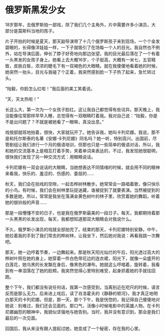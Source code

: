 # 俄罗斯黑发少女

18岁那年，去俄罗斯拍一部戏，除了我们几个主角外，片中需要许多小演员，大部分是莫斯科当地的孩子。 

片子开拍的时候是夏天，那天副导演带了十几个俄罗斯孩子来到现场，一个个金发碧眼的，长得像洋娃娃一样，一下子就吸引了在场每一个人的目光。我自然也不例外，站在导演后面，伸长了脖子好奇地向那边张望。我的目光最后落在了一个有着一头黑发的女孩子身上。她看上去大概16岁，个子挺高，大概有一米七，五官精致，皮肤白皙，浓浓的睫毛下有一双褐色的大眼睛。就在我傻傻地看着她的时候，她突然一抬头，目光与我碰了个正着，我突然感到脸一下子热了起来，急忙转过头。 

“陆毅，你脸怎么红啦！”我后面的美工笑着说。 

“天，天太热啦！” 

长这么大，第一次为一个女孩子脸红。这让我自己都觉得有些诧异。那天晚上，我没能像往常那样早早入睡，总觉得有一双眼睛盯着我。我对自己说：“陆毅，你是不是出问题了？不就是被她看了一眼嘛，真没出息。” 

戏按部就班地拍着，很快，大家就玩开了。她告诉我，她叫卡列尼娜。我说，那不是和托尔斯泰的名著《安娜·卡列尼娜》同名吗？她一听，特别高兴。出国前，尽管剧组让我们进行一个月的俄语培训，但那也只是一些简单的俄语对话，所以，我和她的交流基本上是相互打着手势，夹着单词来表达的，不过，我发现她很聪明，很快我们发现了另一种交流方式：用眼睛说话。 

卡列尼娜有一双会说话的大眼睛，当她想表达不同情绪的时候，就会用不同的眼神来看我，快乐的、羞涩的、伤感的、委屈的…… 

秋天，我们会在拍戏的空隙，一起去桦树林散步。她常常会一路唱着歌，像只快乐的小鸟。有时候，我们会在树林里玩捉迷藏，谁被捉到了就要表演。当然被捉到的多数是她，所以，常常是我坐在落满金黄色树叶的林子里，欣赏着她的舞蹈，听着她的银铃般的声音…… 

那是一段懵懂不安的日子，也是我在俄罗斯最美的一段日子。每天，我都期待着那一头黑黑的长发出现，每天，我都想知道那双大眼睛会对我说什么。 

不久，俄罗斯小演员的戏就全部拍完了。结束的那天，卡列尼娜特别安静。中午，她拉着我的手到了我们常去的桦树林，让我坐下，然后她对我说：再看我跳一次舞吧。 

那天，她一边哼着节奏，一边舞起来。那是秋天阳光灿烂的午后，阳光透过高大的桦树叶照在她的身上，她穿着一件白色带花边的连衣裙，阳光下，就像一朵盛开的白莲花，她乌黑的长发飘在身后，像黑色的瀑布。她就这么哼唱着，旋转着，我看到有一串泪落在了她的脸颊。我突然觉得心里特别难受，起身抓着她的手就往回跑。 

整个下午，我们都没有说任何话，我第一次感受到，当离别近在咫尺的时候，语言反而是那么无力。后来进上戏后，读了肖洛霍夫的《静静的顿河》，我才真正地明白那天的卡列尼娜。但是，那一天，那个下午，我是恍惚的，我记得自己傻傻地对她说：别难过，我们还会见面的。那口气，活像小时候电影中的英雄人物。在卡列尼娜幽怨的眼神中，我貌似坚强地与她告别。当时，我并没有意识到，那会是我们最后的一次见面。 

回国后，我从来没有跟人提起过她，她变成了一个秘密，存在我的心里。